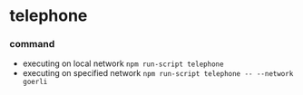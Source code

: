 # telephone
### command
- executing on local network
    `npm run-script telephone`
- executing on specified network
    `npm run-script telephone -- --network goerli`
